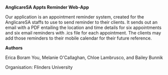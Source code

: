 **AnglicareSA Appts Reminder Web-App**

Our application is an appointment reminder system, created for the AnglicareSA staffs to use to send reminder to their clients. It sends out an email with a PDF entailing the location and time details for six appointments and six email reminders with .ics file for each appointment. The clients may add those reminders to their mobile calendar for their future reference.

**Authors**

Erica Boram You, Melanie O'Callaghan, Chloe Lambrusco, and Bailey Bunnik

Organisation: Flinders University